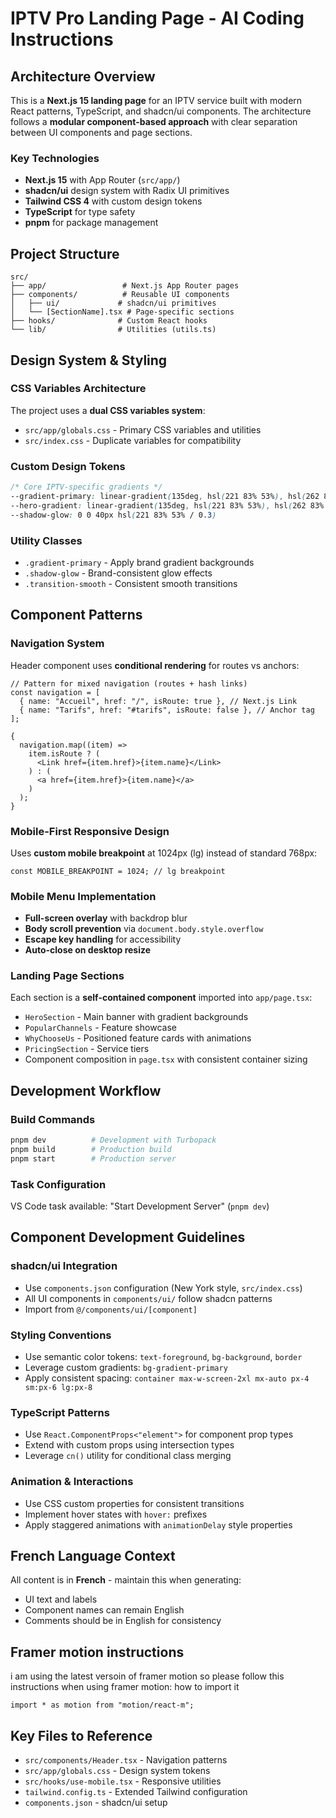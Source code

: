 # IPTV Pro Landing Page - AI Coding Instructions

## Architecture Overview

This is a **Next.js 15 landing page** for an IPTV service built with modern React patterns, TypeScript, and shadcn/ui components. The architecture follows a **modular component-based approach** with clear separation between UI components and page sections.

### Key Technologies

- **Next.js 15** with App Router (`src/app/`)
- **shadcn/ui** design system with Radix UI primitives
- **Tailwind CSS 4** with custom design tokens
- **TypeScript** for type safety
- **pnpm** for package management

## Project Structure

```
src/
├── app/                 # Next.js App Router pages
├── components/          # Reusable UI components
│   ├── ui/             # shadcn/ui primitives
│   └── [SectionName].tsx # Page-specific sections
├── hooks/              # Custom React hooks
└── lib/                # Utilities (utils.ts)
```

## Design System & Styling

### CSS Variables Architecture

The project uses a **dual CSS variables system**:

- `src/app/globals.css` - Primary CSS variables and utilities
- `src/index.css` - Duplicate variables for compatibility

### Custom Design Tokens

```css
/* Core IPTV-specific gradients */
--gradient-primary: linear-gradient(135deg, hsl(221 83% 53%), hsl(262 83% 58%))
--hero-gradient: linear-gradient(135deg, hsl(221 83% 53%), hsl(262 83% 58%))
--shadow-glow: 0 0 40px hsl(221 83% 53% / 0.3)
```

### Utility Classes

- `.gradient-primary` - Apply brand gradient backgrounds
- `.shadow-glow` - Brand-consistent glow effects
- `.transition-smooth` - Consistent smooth transitions

## Component Patterns

### Navigation System

Header component uses **conditional rendering** for routes vs anchors:

```tsx
// Pattern for mixed navigation (routes + hash links)
const navigation = [
  { name: "Accueil", href: "/", isRoute: true }, // Next.js Link
  { name: "Tarifs", href: "#tarifs", isRoute: false }, // Anchor tag
];

{
  navigation.map((item) =>
    item.isRoute ? (
      <Link href={item.href}>{item.name}</Link>
    ) : (
      <a href={item.href}>{item.name}</a>
    )
  );
}
```

### Mobile-First Responsive Design

Uses **custom mobile breakpoint** at 1024px (lg) instead of standard 768px:

```tsx
const MOBILE_BREAKPOINT = 1024; // lg breakpoint
```

### Mobile Menu Implementation

- **Full-screen overlay** with backdrop blur
- **Body scroll prevention** via `document.body.style.overflow`
- **Escape key handling** for accessibility
- **Auto-close on desktop resize**

### Landing Page Sections

Each section is a **self-contained component** imported into `app/page.tsx`:

- `HeroSection` - Main banner with gradient backgrounds
- `PopularChannels` - Feature showcase
- `WhyChooseUs` - Positioned feature cards with animations
- `PricingSection` - Service tiers
- Component composition in `page.tsx` with consistent container sizing

## Development Workflow

### Build Commands

```bash
pnpm dev          # Development with Turbopack
pnpm build        # Production build
pnpm start        # Production server
```

### Task Configuration

VS Code task available: "Start Development Server" (`pnpm dev`)

## Component Development Guidelines

### shadcn/ui Integration

- Use `components.json` configuration (New York style, `src/index.css`)
- All UI components in `components/ui/` follow shadcn patterns
- Import from `@/components/ui/[component]`

### Styling Conventions

- Use semantic color tokens: `text-foreground`, `bg-background`, `border`
- Leverage custom gradients: `bg-gradient-primary`
- Apply consistent spacing: `container max-w-screen-2xl mx-auto px-4 sm:px-6 lg:px-8`

### TypeScript Patterns

- Use `React.ComponentProps<"element">` for component prop types
- Extend with custom props using intersection types
- Leverage `cn()` utility for conditional class merging

### Animation & Interactions

- Use CSS custom properties for consistent transitions
- Implement hover states with `hover:` prefixes
- Apply staggered animations with `animationDelay` style properties

## French Language Context

All content is in **French** - maintain this when generating:

- UI text and labels
- Component names can remain English
- Comments should be in English for consistency

## Framer motion instructions

i am using the latest versoin of framer motion so please follow this instructions when using framer motion:
how to import it

```tsx
import * as motion from "motion/react-m";
```

## Key Files to Reference

- `src/components/Header.tsx` - Navigation patterns
- `src/app/globals.css` - Design system tokens
- `src/hooks/use-mobile.tsx` - Responsive utilities
- `tailwind.config.ts` - Extended Tailwind configuration
- `components.json` - shadcn/ui setup
